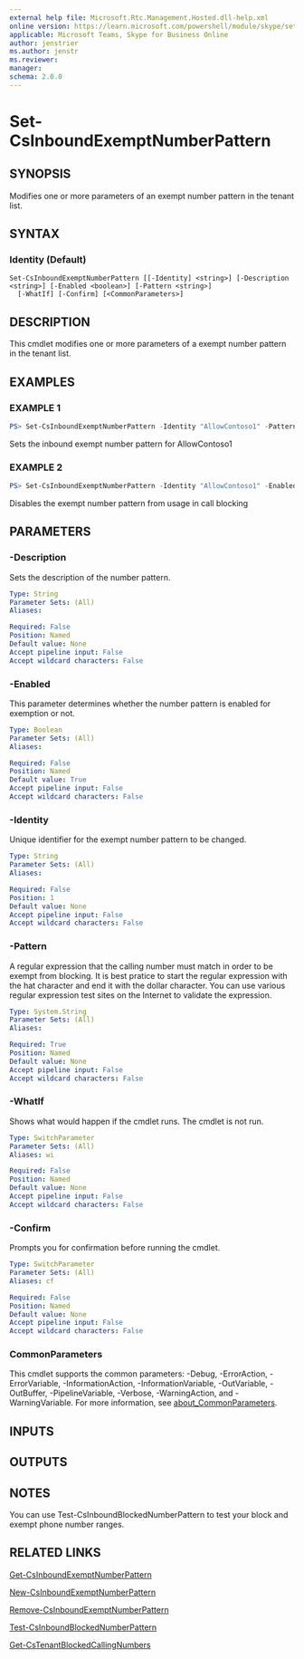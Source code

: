 ```yaml
---
external help file: Microsoft.Rtc.Management.Hosted.dll-help.xml 
online version: https://learn.microsoft.com/powershell/module/skype/set-csinboundexemptnumberpattern
applicable: Microsoft Teams, Skype for Business Online
author: jenstrier
ms.author: jenstr
ms.reviewer: 
manager:
schema: 2.0.0
---
```


# Set-CsInboundExemptNumberPattern

## SYNOPSIS

Modifies one or more parameters of an exempt number pattern in the tenant list.

## SYNTAX

### Identity (Default)
```
Set-CsInboundExemptNumberPattern [[-Identity] <string>] [-Description <string>] [-Enabled <boolean>] [-Pattern <string>]
  [-WhatIf] [-Confirm] [<CommonParameters>]
```

## DESCRIPTION

This cmdlet modifies one or more parameters of a exempt number pattern in the tenant list.

## EXAMPLES

### EXAMPLE 1

```powershell
PS> Set-CsInboundExemptNumberPattern -Identity "AllowContoso1" -Pattern "^\+?1312555888[2|3]$"
```

Sets the inbound exempt number pattern for AllowContoso1

### EXAMPLE 2

```powershell
PS> Set-CsInboundExemptNumberPattern -Identity "AllowContoso1" -Enabled $False
```

Disables the exempt number pattern from usage in call blocking

## PARAMETERS

### -Description

Sets the description of the number pattern.

```yaml
Type: String
Parameter Sets: (All)
Aliases:

Required: False
Position: Named
Default value: None
Accept pipeline input: False
Accept wildcard characters: False
```

### -Enabled
This parameter determines whether the number pattern is enabled for exemption or not.

```yaml
Type: Boolean
Parameter Sets: (All)
Aliases:

Required: False
Position: Named
Default value: True
Accept pipeline input: False
Accept wildcard characters: False
```

### -Identity
Unique identifier for the exempt number pattern to be changed.

```yaml
Type: String
Parameter Sets: (All)
Aliases:

Required: False
Position: 1
Default value: None
Accept pipeline input: False
Accept wildcard characters: False
```

### -Pattern

A regular expression that the calling number must match in order to be exempt from blocking. It is best pratice to start the regular expression with the hat character and end it with the dollar character. You can use various regular expression test sites on the Internet to validate the expression.

```yaml
Type: System.String
Parameter Sets: (All)
Aliases:

Required: True
Position: Named
Default value: None
Accept pipeline input: False
Accept wildcard characters: False
```

### -WhatIf

Shows what would happen if the cmdlet runs. The cmdlet is not run.

```yaml
Type: SwitchParameter
Parameter Sets: (All)
Aliases: wi

Required: False
Position: Named
Default value: None
Accept pipeline input: False
Accept wildcard characters: False
```

### -Confirm

Prompts you for confirmation before running the cmdlet.

```yaml
Type: SwitchParameter
Parameter Sets: (All)
Aliases: cf

Required: False
Position: Named
Default value: None
Accept pipeline input: False
Accept wildcard characters: False
```

### CommonParameters

This cmdlet supports the common parameters: -Debug, -ErrorAction, -ErrorVariable, -InformationAction, -InformationVariable, -OutVariable, -OutBuffer, -PipelineVariable, -Verbose, -WarningAction, and -WarningVariable. For more information, see [about_CommonParameters](https://go.microsoft.com/fwlink/?LinkID=113216).

## INPUTS

## OUTPUTS

## NOTES

You can use Test-CsInboundBlockedNumberPattern to test your block and exempt phone number ranges.

## RELATED LINKS

[Get-CsInboundExemptNumberPattern](Get-CsInboundExemptNumberPattern.md)

[New-CsInboundExemptNumberPattern](New-CsInboundExemptNumberPattern.md)

[Remove-CsInboundExemptNumberPattern](Remove-CsInboundExemptNumberPattern.md)

[Test-CsInboundBlockedNumberPattern](Test-CsInboundBlockedNumberPattern.md)

[Get-CsTenantBlockedCallingNumbers](Get-CsTenantBlockedCallingNumbers.md)
